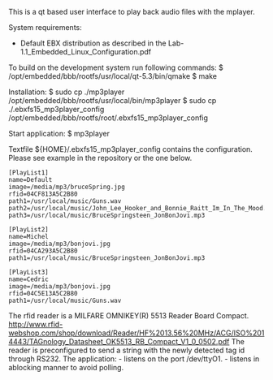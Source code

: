 This is a qt based user interface to play back audio files with the mplayer.

System requirements:
- Default EBX distribution as described in the Lab-1.1_Embedded_Linux_Configuration.pdf

To build on the development system run following commands:
    $ /opt/embedded/bbb/rootfs/usr/local/qt-5.3/bin/qmake
    $ make

Installation:
    $ sudo cp ./mp3player /opt/embedded/bbb/rootfs/usr/local/bin/mp3player
    $ sudo cp ./.ebxfs15_mp3player_config /opt/embedded/bbb/rootfs/root/.ebxfs15_mp3player_config

Start application:
    $ mp3player



Textfile ${HOME}/.ebxfs15_mp3player_config contains the configuration. Please see example in the repository or the one below.

    [PlayList1]
    name=Default
    image=/media/mp3/bruceSpring.jpg
    rfid=04CF813A5C2B80
    path1=/usr/local/music/Guns.wav
    path2=/usr/local/music/John_Lee_Hooker_and_Bonnie_Raitt_Im_In_The_Mood.wav
    path3=/usr/local/music/BruceSpringsteen_JonBonJovi.mp3

    [PlayList2]
    name=Michel
    image=/media/mp3/bonjovi.jpg
    rfid=04CA293A5C2B80
    path1=/usr/local/music/BruceSpringsteen_JonBonJovi.mp3

    [PlayList3]
    name=Cedric
    image=/media/mp3/bonjovi.jpg
    rfid=04C5E13A5C2B80
    path1=/usr/local/music/Guns.wav


The rfid reader is a MILFARE OMNIKEY(R) 5513 Reader Board Compact.
http://www.rfid-webshop.com/shop/download/Reader/HF%2013.56%20MHz/ACG/ISO%2014443/TAGnology_Datasheet_OK5513_RB_Compact_V1_0_0502.pdf
    The reader is preconfigured to send a string with the newly detected tag id through RS232.
    The application:
        - listens on the port /dev/ttyO1.
        - listens in ablocking manner to avoid polling.

